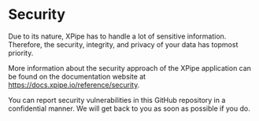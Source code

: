 # Security 

Due to its nature, XPipe has to handle a lot of sensitive information. Therefore, the security, integrity, and privacy of your data has topmost priority.

More information about the security approach of the XPipe application can be found on the documentation website at https://docs.xpipe.io/reference/security.

You can report security vulnerabilities in this GitHub repository in a confidential manner. We will get back to you as soon as possible if you do.
